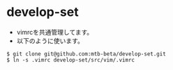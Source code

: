 # develop-set

- vimrcを共通管理してます。
- 以下のように使います。

```
$ git clone git@github.com:mtb-beta/develop-set.git
$ ln -s .vimrc develop-set/src/vim/.vimrc
```
